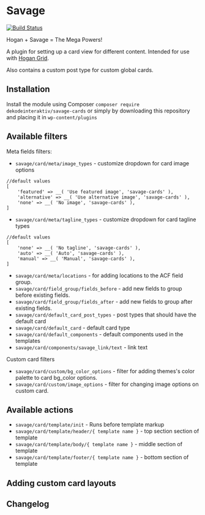 # Savage
[![Build Status](https://travis-ci.org/DekodeInteraktiv/savage-cards.svg?branch=master)](https://travis-ci.org/DekodeInteraktiv/savage-cards)

Hogan + Savage = The Mega Powers!

A plugin for setting up a card view for different content. Intended for use with [Hogan Grid](https://github.com/DekodeInteraktiv/hogan-grid).

Also contains a custom post type for custom global cards.

## Installation
Install the module using Composer `composer require dekodeinteraktiv/savage-cards` or simply by downloading this repository and placing it in `wp-content/plugins`

## Available filters
Meta fields filters:
- `savage/card/meta/image_types` - customize dropdown for card image options
```
//default values
[
	'featured' => __( 'Use featured image', 'savage-cards' ),
	'alternative' => __( 'Use alternative image', 'savage-cards' ),
	'none' => __( 'No image', 'savage-cards' ),
]
```
- `savage/card/meta/tagline_types` - customize dropdown for card tagline types
```
//default values
[
	'none' => __( 'No tagline', 'savage-cards' ),
	'auto' => __( 'Auto', 'savage-cards' ),
	'manual' => __( 'Manual', 'savage-cards' ),
]
```
- `savage/card/meta/locations` - for adding locations to the ACF field group.
- `savage/card/field_group/fields_before` - add new fields to group before existing fields.
- `savage/card/field_group/fields_after` - add new fields to group after existing fields.
- `savage/card/default_card_post_types` - post types that should have the default card
- `savage/card/default_card` - default card type
- `savage/card/default_components` - default components used in the templates
- `savage/card/components/savage_link/text` - link text

Custom card filters
- `savage/card/custom/bg_color_options` - filter for adding themes's color palette to card bg_color options.
- `savage/card/custom/image_options` - filter for changing image options on custom card.

## Available actions
- `savage/card/template/init` - Runs before template markup
- `savage/card/template/header/{ template name }` - top section section of template
- `savage/card/template/body/{ template name }` - middle section of template
- `savage/card/template/footer/{ template name }` - bottom section of template

## Adding custom card layouts


## Changelog
